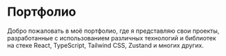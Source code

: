 # Портфолио

Добро пожаловать в моё портфолио, где я представляю свои проекты, разработанные с использованием различных технологий и библиотек на стеке React, TypeScript, Tailwind CSS, Zustand и многих других.
